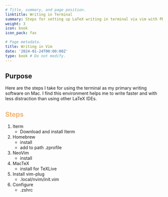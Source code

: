 ```yaml
---
# Title, summary, and page position.
linktitle: Writing in Terminal
summary: Steps for setting up LaTeX writing in terminal via vim with PDF link support
weight: 3
icon: book
icon_pack: fas

# Page metadata.
title: Writing in Vim
date: '2024-01-24T00:00:00Z'
type: book # Do not modify.
---
```



## Purpose

Here are the steps I take for using the terminal as my primary writing software on Mac. I find this environment helps me to write faster and with less distraction than using other LaTeX IDEs. 

## <span style="color:#F3B26D">**Steps**</span>

1. Iterm
    - Download and install Iterm
2. Homebrew
    - install
    - add to path .zprofile
3. NeoVim
    - install
4. MacTeX
    - install for TeXLive
5. Install vim-plug
    - .local/nvim/init.vim
6. Configure
    - .zshrc

